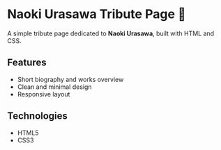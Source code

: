 # Naoki Urasawa Tribute Page 🎨

A simple tribute page dedicated to **Naoki Urasawa**, built with HTML and CSS.  

## Features
- Short biography and works overview  
- Clean and minimal design  
- Responsive layout  

## Technologies
- HTML5  
- CSS3  

